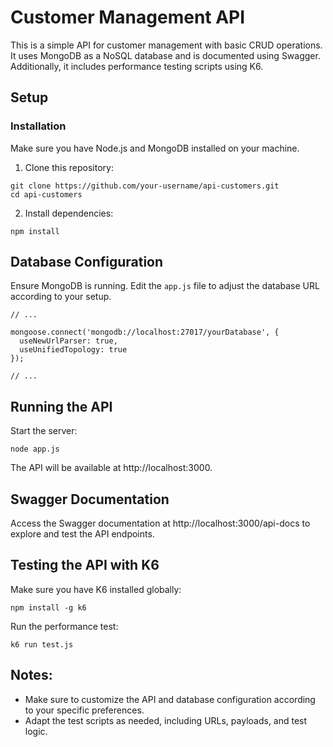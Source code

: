 # Customer Management API

This is a simple API for customer management with basic CRUD operations. It uses MongoDB as a NoSQL database and is documented using Swagger. Additionally, it includes performance testing scripts using K6.

## Setup

### Installation

Make sure you have Node.js and MongoDB installed on your machine.

1. Clone this repository:

````
git clone https://github.com/your-username/api-customers.git
cd api-customers
````

2. Install dependencies:

````
npm install
````

## Database Configuration

Ensure MongoDB is running. Edit the `app.js` file to adjust the database URL according to your setup.

````
// ...

mongoose.connect('mongodb://localhost:27017/yourDatabase', {
  useNewUrlParser: true,
  useUnifiedTopology: true
});

// ...
````

## Running the API

Start the server:

````
node app.js
````

The API will be available at http://localhost:3000.

## Swagger Documentation

Access the Swagger documentation at http://localhost:3000/api-docs to explore and test the API endpoints.

## Testing the API with K6

Make sure you have K6 installed globally:

````
npm install -g k6
````

Run the performance test:

````
k6 run test.js
````

## Notes:
* Make sure to customize the API and database configuration according to your specific preferences.
* Adapt the test scripts as needed, including URLs, payloads, and test logic.

